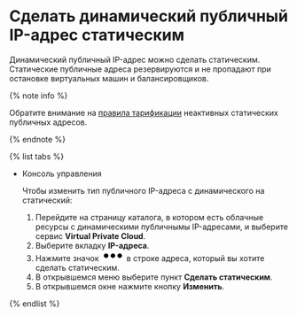 # Сделать динамический публичный IP-адрес статическим

Динамический публичный IP-адрес можно сделать статическим. Статические публичные адреса резервируются и не пропадают при остановке виртуальных машин и балансировщиков.

{% note info %}

Обратите внимание на [правила тарификации](../pricing.md#prices-public-ip) неактивных статических публичных адресов.

{% endnote %}

{% list tabs %}

- Консоль управления
  
  Чтобы изменить тип публичного IP-адреса с динамического на статический:
  1. Перейдите на страницу каталога, в котором есть облачные ресурсы с динамическими публичнымы IP-адресами, и выберите сервис **Virtual Private Cloud**.
  1. Выберите вкладку **IP-адреса**.
  1. Нажмите значок ![image](../../_assets/options.svg) в строке адреса, который вы хотите сделать статическим.
  1. В открывшемся меню выберите пункт **Сделать статическим**.
  1. В открывшемся окне нажмите кнопку **Изменить**.
  
{% endlist %}
